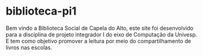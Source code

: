 # biblioteca-pi1

 Bem vindo a Biblioteca Social de Capela do Alto, este site foi desenvolvido para a disciplina de projeto integrador I do eixo de Computação da Univesp. E tem como objetivo promover a leitura por meio do compartilhamento de livros nas escolas.


